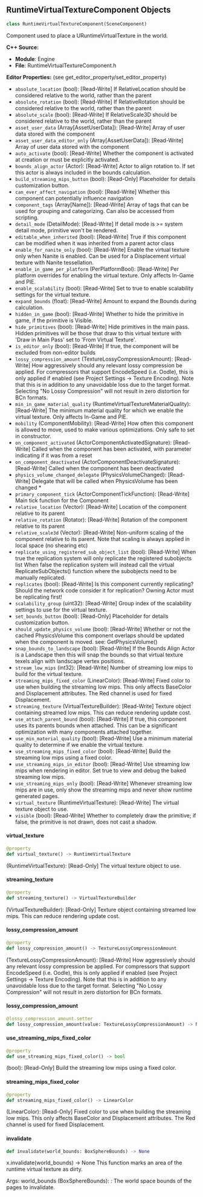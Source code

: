 ## RuntimeVirtualTextureComponent Objects

```python
class RuntimeVirtualTextureComponent(SceneComponent)
```

Component used to place a URuntimeVirtualTexture in the world.

**C++ Source:**

- **Module**: Engine
- **File**: RuntimeVirtualTextureComponent.h

**Editor Properties:** (see get_editor_property/set_editor_property)

- ``absolute_location`` (bool):  [Read-Write] If RelativeLocation should be considered relative to the world, rather than the parent
- ``absolute_rotation`` (bool):  [Read-Write] If RelativeRotation should be considered relative to the world, rather than the parent
- ``absolute_scale`` (bool):  [Read-Write] If RelativeScale3D should be considered relative to the world, rather than the parent
- ``asset_user_data`` (Array[AssetUserData]):  [Read-Write] Array of user data stored with the component
- ``asset_user_data_editor_only`` (Array[AssetUserData]):  [Read-Write] Array of user data stored with the component
- ``auto_activate`` (bool):  [Read-Write] Whether the component is activated at creation or must be explicitly activated.
- ``bounds_align_actor`` (Actor):  [Read-Write] Actor to align rotation to. If set this actor is always included in the bounds calculation.
- ``build_streaming_mips_button`` (bool):  [Read-Only] Placeholder for details customization button.
- ``can_ever_affect_navigation`` (bool):  [Read-Write] Whether this component can potentially influence navigation
- ``component_tags`` (Array[Name]):  [Read-Write] Array of tags that can be used for grouping and categorizing. Can also be accessed from scripting.
- ``detail_mode`` (DetailMode):  [Read-Write] If detail mode is >= system detail mode, primitive won't be rendered.
- ``editable_when_inherited`` (bool):  [Read-Write] True if this component can be modified when it was inherited from a parent actor class
- ``enable_for_nanite_only`` (bool):  [Read-Write] Enable the virtual texture only when Nanite is enabled. Can be used for a Displacement virtual texture with Nanite tessellation.
- ``enable_in_game_per_platform`` (PerPlatformBool):  [Read-Write] Per platform overrides for enabling the virtual texture. Only affects In-Game and PIE.
- ``enable_scalability`` (bool):  [Read-Write] Set to true to enable scalability settings for the virtual texture.
- ``expand_bounds`` (float):  [Read-Write] Amount to expand the Bounds during calculation.
- ``hidden_in_game`` (bool):  [Read-Write] Whether to hide the primitive in game, if the primitive is Visible.
- ``hide_primitives`` (bool):  [Read-Write] Hide primitives in the main pass. Hidden primitives will be those that draw to this virtual texture with 'Draw in Main Pass' set to 'From Virtual Texture'.
- ``is_editor_only`` (bool):  [Read-Write] If true, the component will be excluded from non-editor builds
- ``lossy_compression_amount`` (TextureLossyCompressionAmount):  [Read-Write] How aggressively should any relevant lossy compression be applied.
  For compressors that support EncodeSpeed (i.e. Oodle), this is only applied if enabled (see Project Settings -> Texture Encoding).
  Note that this is in addition to any unavoidable loss due to the target format. Selecting "No Lossy Compression" will not result in zero distortion for BCn formats.
- ``min_in_game_material_quality`` (RuntimeVirtualTextureMaterialQuality):  [Read-Write] The minimum material quality for which we enable the virtual texture. Only affects In-Game and PIE.
- ``mobility`` (ComponentMobility):  [Read-Write] How often this component is allowed to move, used to make various optimizations. Only safe to set in constructor.
- ``on_component_activated`` (ActorComponentActivatedSignature):  [Read-Write] Called when the component has been activated, with parameter indicating if it was from a reset
- ``on_component_deactivated`` (ActorComponentDeactivateSignature):  [Read-Write] Called when the component has been deactivated
- ``physics_volume_changed_delegate`` (PhysicsVolumeChanged):  [Read-Write] Delegate that will be called when PhysicsVolume has been changed *
- ``primary_component_tick`` (ActorComponentTickFunction):  [Read-Write] Main tick function for the Component
- ``relative_location`` (Vector):  [Read-Write] Location of the component relative to its parent
- ``relative_rotation`` (Rotator):  [Read-Write] Rotation of the component relative to its parent
- ``relative_scale3d`` (Vector):  [Read-Write] Non-uniform scaling of the component relative to its parent.
  Note that scaling is always applied in local space (no shearing etc)
- ``replicate_using_registered_sub_object_list`` (bool):  [Read-Write] When true the replication system will only replicate the registered subobjects list
  When false the replication system will instead call the virtual ReplicateSubObjects() function where the subobjects need to be manually replicated.
- ``replicates`` (bool):  [Read-Write] Is this component currently replicating? Should the network code consider it for replication? Owning Actor must be replicating first!
- ``scalability_group`` (uint32):  [Read-Write] Group index of the scalability settings to use for the virtual texture.
- ``set_bounds_button`` (bool):  [Read-Only] Placeholder for details customization button.
- ``should_update_physics_volume`` (bool):  [Read-Write] Whether or not the cached PhysicsVolume this component overlaps should be updated when the component is moved.
  see: GetPhysicsVolume()
- ``snap_bounds_to_landscape`` (bool):  [Read-Write] If the Bounds Align Actor is a Landscape then this will snap the bounds so that virtual texture texels align with landscape vertex positions.
- ``stream_low_mips`` (int32):  [Read-Write] Number of streaming low mips to build for the virtual texture.
- ``streaming_mips_fixed_color`` (LinearColor):  [Read-Write] Fixed color to use when building the streaming low mips. This only affects BaseColor and Displacement attributes. The Red channel is used for fixed Displacement.
- ``streaming_texture`` (VirtualTextureBuilder):  [Read-Write] Texture object containing streamed low mips. This can reduce rendering update cost.
- ``use_attach_parent_bound`` (bool):  [Read-Write] If true, this component uses its parents bounds when attached.
  This can be a significant optimization with many components attached together.
- ``use_min_material_quality`` (bool):  [Read-Write] Use a minimum material quality to determine if we enable the virtual texture.
- ``use_streaming_mips_fixed_color`` (bool):  [Read-Write] Build the streaming low mips using a fixed color.
- ``use_streaming_mips_in_editor`` (bool):  [Read-Write] Use streaming low mips when rendering in editor. Set true to view and debug the baked streaming low mips.
- ``use_streaming_mips_only`` (bool):  [Read-Write] Whenever streaming low mips are in use, only show the streaming mips and never show runtime generated pages.
- ``virtual_texture`` (RuntimeVirtualTexture):  [Read-Write] The virtual texture object to use.
- ``visible`` (bool):  [Read-Write] Whether to completely draw the primitive; if false, the primitive is not drawn, does not cast a shadow.

<a id="unreal.RuntimeVirtualTextureComponent.virtual_texture"></a>

#### virtual_texture

```python
@property
def virtual_texture() -> RuntimeVirtualTexture
```

(RuntimeVirtualTexture):  [Read-Only] The virtual texture object to use.

<a id="unreal.RuntimeVirtualTextureComponent.streaming_texture"></a>

#### streaming_texture

```python
@property
def streaming_texture() -> VirtualTextureBuilder
```

(VirtualTextureBuilder):  [Read-Only] Texture object containing streamed low mips. This can reduce rendering update cost.

<a id="unreal.RuntimeVirtualTextureComponent.lossy_compression_amount"></a>

#### lossy_compression_amount

```python
@property
def lossy_compression_amount() -> TextureLossyCompressionAmount
```

(TextureLossyCompressionAmount):  [Read-Write] How aggressively should any relevant lossy compression be applied.
For compressors that support EncodeSpeed (i.e. Oodle), this is only applied if enabled (see Project Settings -> Texture Encoding).
Note that this is in addition to any unavoidable loss due to the target format. Selecting "No Lossy Compression" will not result in zero distortion for BCn formats.

<a id="unreal.RuntimeVirtualTextureComponent.lossy_compression_amount"></a>

#### lossy_compression_amount

```python
@lossy_compression_amount.setter
def lossy_compression_amount(value: TextureLossyCompressionAmount) -> None
```

<a id="unreal.RuntimeVirtualTextureComponent.use_streaming_mips_fixed_color"></a>

#### use_streaming_mips_fixed_color

```python
@property
def use_streaming_mips_fixed_color() -> bool
```

(bool):  [Read-Only] Build the streaming low mips using a fixed color.

<a id="unreal.RuntimeVirtualTextureComponent.streaming_mips_fixed_color"></a>

#### streaming_mips_fixed_color

```python
@property
def streaming_mips_fixed_color() -> LinearColor
```

(LinearColor):  [Read-Only] Fixed color to use when building the streaming low mips. This only affects BaseColor and Displacement attributes. The Red channel is used for fixed Displacement.

<a id="unreal.RuntimeVirtualTextureComponent.invalidate"></a>

#### invalidate

```python
def invalidate(world_bounds: BoxSphereBounds) -> None
```

x.invalidate(world_bounds) -> None
This function marks an area of the runtime virtual texture as dirty.

Args:
    world_bounds (BoxSphereBounds): : The world space bounds of the pages to invalidate.

<a id="unreal.SkyAtmosphere"></a>